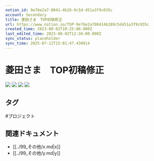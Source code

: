 ```yaml
---
notion_id: 9e76e2a7-8041-4b28-9c5d-451a3f9c035c
account: Secondary
title: 菱田さま　TOP初稿修正
url: https://www.notion.so/TOP-9e76e2a780414b289c5d451a3f9c035c
created_time: 2023-08-02T10:25:00.000Z
last_edited_time: 2023-08-02T12:36:00.000Z
sync_status: placeholder
sync_time: 2025-07-12T15:01:47.430814
---
```

# 菱田さま　TOP初稿修正

![](https://prod-files-secure.s3.us-west-2.amazonaws.com/d58fe38c-a9d4-4466-aed9-85604b7b2c6d/674e4d68-1135-4463-a898-831357ebfc5b/%E3%82%B9%E3%82%AF%E3%83%AA%E3%83%BC%E3%83%B3%E3%82%B7%E3%83%A7%E3%83%83%E3%83%88_2023-08-02_19.24.11.png?X-Amz-Algorithm=AWS4-HMAC-SHA256&X-Amz-Content-Sha256=UNSIGNED-PAYLOAD&X-Amz-Credential=ASIAZI2LB46666LJGHY5%2F20250719%2Fus-west-2%2Fs3%2Faws4_request&X-Amz-Date=20250719T065905Z&X-Amz-Expires=3600&X-Amz-Security-Token=IQoJb3JpZ2luX2VjEIX%2F%2F%2F%2F%2F%2F%2F%2F%2F%2FwEaCXVzLXdlc3QtMiJHMEUCIElN2We9nKETOSEIUJ42ZWYsfZbC1czbddAHBA9KxkBZAiEAxjylLe6iEMfrQbwxldcevuigZm3qziMcZX88tERlsT8qiAQInv%2F%2F%2F%2F%2F%2F%2F%2F%2F%2FARAAGgw2Mzc0MjMxODM4MDUiDIwXi55o%2B%2F0OGJsFqyrcA0d%2F20BepEBJwNyLAyW6fe35eOmi8U2V%2BAeRpPakrV5djM4ptubChKfTbcUuo4HSvO5O%2FY7%2Bu2%2F42Ojdc2W2jeFkkHk45hbGRVQu8ZFLYR91mw8q4SyXfBStxK4xFj0zGVL4m7tm%2FSQqhBiCyN8DhdwmvepuanU98c1L2SA7SbZWjkKiSMFyuC2vPGTCXN6uCkeMr0zG3p%2BU3Y2zKm89wqTtmA9q8oJh6iuKR2gUWUczFhNAZM5EGZpJIKHK3fGa4qYI7pV4FtSHbFS8DcZWMcnv%2B12is6ILwTEf9IQ3wzbuT%2BHqcl4UNXk%2FTfJGuk6Ab7MNhUY4Wmzhno6lHNyzGdiBxd0XrSMgZmvmUntJ2Fy9VzgE7aibXwQdMocmTNFTzlp0Y00FGU%2F3piYYXlnWhwMB1PZ6uEfprLwTOdSK9F3YdbT1CbDgZva9SfMVrXEwroNDw1RSYnr0wUauF09t2MEfppad5uJIeFNCcdCtzAOJqPbFu87UsatPsnszhU%2FZfBA6V%2FsJ2NHILkW4bG6h8QuEaz5ULj%2F7XH5HNcm9xmLafqR4CRNiYG7gNvdFiw9JbPxX0ZCUYOBPldZVuaaqV27melgJwWlBUn7OUXjVTDlAHdbPWc%2BQ29vMdMwnMOXF7MMGOqUBhEKXaVgFRIOeE5uFHciozjCy8u2ErvDK%2FYzmNSaCqXqJVzBR0lJWlB6J3bljEeTeYriCNBTcqEw%2BPj%2Blt4RdACUkBFiZCvCf3ctWGLIxOwGlEOEfnXEmBqiOoXL0jGdRiTvmdLR1b6q20Mq1WkSVh1ClckoIB721m5hYU901L4Jr0hdN%2Fy5PLrBocR3qkBT5opRTCilW9igoQe8Sn0cfVLI4br%2Fo&X-Amz-Signature=8a4fda2b2f15119a9db9e9f96eaeb5671faa75f98ff3bac493995d9e1f682d7e&X-Amz-SignedHeaders=host&x-amz-checksum-mode=ENABLED&x-id=GetObject)
![](https://prod-files-secure.s3.us-west-2.amazonaws.com/d58fe38c-a9d4-4466-aed9-85604b7b2c6d/44aa1499-9706-4028-8663-6bbf97280873/%E3%82%B9%E3%82%AF%E3%83%AA%E3%83%BC%E3%83%B3%E3%82%B7%E3%83%A7%E3%83%83%E3%83%88_2023-08-02_19.24.21.png?X-Amz-Algorithm=AWS4-HMAC-SHA256&X-Amz-Content-Sha256=UNSIGNED-PAYLOAD&X-Amz-Credential=ASIAZI2LB46666LJGHY5%2F20250719%2Fus-west-2%2Fs3%2Faws4_request&X-Amz-Date=20250719T065905Z&X-Amz-Expires=3600&X-Amz-Security-Token=IQoJb3JpZ2luX2VjEIX%2F%2F%2F%2F%2F%2F%2F%2F%2F%2FwEaCXVzLXdlc3QtMiJHMEUCIElN2We9nKETOSEIUJ42ZWYsfZbC1czbddAHBA9KxkBZAiEAxjylLe6iEMfrQbwxldcevuigZm3qziMcZX88tERlsT8qiAQInv%2F%2F%2F%2F%2F%2F%2F%2F%2F%2FARAAGgw2Mzc0MjMxODM4MDUiDIwXi55o%2B%2F0OGJsFqyrcA0d%2F20BepEBJwNyLAyW6fe35eOmi8U2V%2BAeRpPakrV5djM4ptubChKfTbcUuo4HSvO5O%2FY7%2Bu2%2F42Ojdc2W2jeFkkHk45hbGRVQu8ZFLYR91mw8q4SyXfBStxK4xFj0zGVL4m7tm%2FSQqhBiCyN8DhdwmvepuanU98c1L2SA7SbZWjkKiSMFyuC2vPGTCXN6uCkeMr0zG3p%2BU3Y2zKm89wqTtmA9q8oJh6iuKR2gUWUczFhNAZM5EGZpJIKHK3fGa4qYI7pV4FtSHbFS8DcZWMcnv%2B12is6ILwTEf9IQ3wzbuT%2BHqcl4UNXk%2FTfJGuk6Ab7MNhUY4Wmzhno6lHNyzGdiBxd0XrSMgZmvmUntJ2Fy9VzgE7aibXwQdMocmTNFTzlp0Y00FGU%2F3piYYXlnWhwMB1PZ6uEfprLwTOdSK9F3YdbT1CbDgZva9SfMVrXEwroNDw1RSYnr0wUauF09t2MEfppad5uJIeFNCcdCtzAOJqPbFu87UsatPsnszhU%2FZfBA6V%2FsJ2NHILkW4bG6h8QuEaz5ULj%2F7XH5HNcm9xmLafqR4CRNiYG7gNvdFiw9JbPxX0ZCUYOBPldZVuaaqV27melgJwWlBUn7OUXjVTDlAHdbPWc%2BQ29vMdMwnMOXF7MMGOqUBhEKXaVgFRIOeE5uFHciozjCy8u2ErvDK%2FYzmNSaCqXqJVzBR0lJWlB6J3bljEeTeYriCNBTcqEw%2BPj%2Blt4RdACUkBFiZCvCf3ctWGLIxOwGlEOEfnXEmBqiOoXL0jGdRiTvmdLR1b6q20Mq1WkSVh1ClckoIB721m5hYU901L4Jr0hdN%2Fy5PLrBocR3qkBT5opRTCilW9igoQe8Sn0cfVLI4br%2Fo&X-Amz-Signature=58c6a875b80dab080a2e9216da802b0501525e7aba84ae6e8a92ff5113fc392d&X-Amz-SignedHeaders=host&x-amz-checksum-mode=ENABLED&x-id=GetObject)
![](https://prod-files-secure.s3.us-west-2.amazonaws.com/d58fe38c-a9d4-4466-aed9-85604b7b2c6d/3975a527-23f9-4277-90c4-014b4a93b155/%E3%82%B9%E3%82%AF%E3%83%AA%E3%83%BC%E3%83%B3%E3%82%B7%E3%83%A7%E3%83%83%E3%83%88_2023-08-02_19.24.33.png?X-Amz-Algorithm=AWS4-HMAC-SHA256&X-Amz-Content-Sha256=UNSIGNED-PAYLOAD&X-Amz-Credential=ASIAZI2LB46666LJGHY5%2F20250719%2Fus-west-2%2Fs3%2Faws4_request&X-Amz-Date=20250719T065905Z&X-Amz-Expires=3600&X-Amz-Security-Token=IQoJb3JpZ2luX2VjEIX%2F%2F%2F%2F%2F%2F%2F%2F%2F%2FwEaCXVzLXdlc3QtMiJHMEUCIElN2We9nKETOSEIUJ42ZWYsfZbC1czbddAHBA9KxkBZAiEAxjylLe6iEMfrQbwxldcevuigZm3qziMcZX88tERlsT8qiAQInv%2F%2F%2F%2F%2F%2F%2F%2F%2F%2FARAAGgw2Mzc0MjMxODM4MDUiDIwXi55o%2B%2F0OGJsFqyrcA0d%2F20BepEBJwNyLAyW6fe35eOmi8U2V%2BAeRpPakrV5djM4ptubChKfTbcUuo4HSvO5O%2FY7%2Bu2%2F42Ojdc2W2jeFkkHk45hbGRVQu8ZFLYR91mw8q4SyXfBStxK4xFj0zGVL4m7tm%2FSQqhBiCyN8DhdwmvepuanU98c1L2SA7SbZWjkKiSMFyuC2vPGTCXN6uCkeMr0zG3p%2BU3Y2zKm89wqTtmA9q8oJh6iuKR2gUWUczFhNAZM5EGZpJIKHK3fGa4qYI7pV4FtSHbFS8DcZWMcnv%2B12is6ILwTEf9IQ3wzbuT%2BHqcl4UNXk%2FTfJGuk6Ab7MNhUY4Wmzhno6lHNyzGdiBxd0XrSMgZmvmUntJ2Fy9VzgE7aibXwQdMocmTNFTzlp0Y00FGU%2F3piYYXlnWhwMB1PZ6uEfprLwTOdSK9F3YdbT1CbDgZva9SfMVrXEwroNDw1RSYnr0wUauF09t2MEfppad5uJIeFNCcdCtzAOJqPbFu87UsatPsnszhU%2FZfBA6V%2FsJ2NHILkW4bG6h8QuEaz5ULj%2F7XH5HNcm9xmLafqR4CRNiYG7gNvdFiw9JbPxX0ZCUYOBPldZVuaaqV27melgJwWlBUn7OUXjVTDlAHdbPWc%2BQ29vMdMwnMOXF7MMGOqUBhEKXaVgFRIOeE5uFHciozjCy8u2ErvDK%2FYzmNSaCqXqJVzBR0lJWlB6J3bljEeTeYriCNBTcqEw%2BPj%2Blt4RdACUkBFiZCvCf3ctWGLIxOwGlEOEfnXEmBqiOoXL0jGdRiTvmdLR1b6q20Mq1WkSVh1ClckoIB721m5hYU901L4Jr0hdN%2Fy5PLrBocR3qkBT5opRTCilW9igoQe8Sn0cfVLI4br%2Fo&X-Amz-Signature=393f9284ccb1b88c64d0f160e9dbb903c4ffd99d52cdfabe9393bc76a3f3263f&X-Amz-SignedHeaders=host&x-amz-checksum-mode=ENABLED&x-id=GetObject)
![](https://prod-files-secure.s3.us-west-2.amazonaws.com/d58fe38c-a9d4-4466-aed9-85604b7b2c6d/2b40ba15-828d-43ff-ba70-f58b5658c19c/%E3%82%B9%E3%82%AF%E3%83%AA%E3%83%BC%E3%83%B3%E3%82%B7%E3%83%A7%E3%83%83%E3%83%88_2023-08-02_19.24.44.png?X-Amz-Algorithm=AWS4-HMAC-SHA256&X-Amz-Content-Sha256=UNSIGNED-PAYLOAD&X-Amz-Credential=ASIAZI2LB46666LJGHY5%2F20250719%2Fus-west-2%2Fs3%2Faws4_request&X-Amz-Date=20250719T065905Z&X-Amz-Expires=3600&X-Amz-Security-Token=IQoJb3JpZ2luX2VjEIX%2F%2F%2F%2F%2F%2F%2F%2F%2F%2FwEaCXVzLXdlc3QtMiJHMEUCIElN2We9nKETOSEIUJ42ZWYsfZbC1czbddAHBA9KxkBZAiEAxjylLe6iEMfrQbwxldcevuigZm3qziMcZX88tERlsT8qiAQInv%2F%2F%2F%2F%2F%2F%2F%2F%2F%2FARAAGgw2Mzc0MjMxODM4MDUiDIwXi55o%2B%2F0OGJsFqyrcA0d%2F20BepEBJwNyLAyW6fe35eOmi8U2V%2BAeRpPakrV5djM4ptubChKfTbcUuo4HSvO5O%2FY7%2Bu2%2F42Ojdc2W2jeFkkHk45hbGRVQu8ZFLYR91mw8q4SyXfBStxK4xFj0zGVL4m7tm%2FSQqhBiCyN8DhdwmvepuanU98c1L2SA7SbZWjkKiSMFyuC2vPGTCXN6uCkeMr0zG3p%2BU3Y2zKm89wqTtmA9q8oJh6iuKR2gUWUczFhNAZM5EGZpJIKHK3fGa4qYI7pV4FtSHbFS8DcZWMcnv%2B12is6ILwTEf9IQ3wzbuT%2BHqcl4UNXk%2FTfJGuk6Ab7MNhUY4Wmzhno6lHNyzGdiBxd0XrSMgZmvmUntJ2Fy9VzgE7aibXwQdMocmTNFTzlp0Y00FGU%2F3piYYXlnWhwMB1PZ6uEfprLwTOdSK9F3YdbT1CbDgZva9SfMVrXEwroNDw1RSYnr0wUauF09t2MEfppad5uJIeFNCcdCtzAOJqPbFu87UsatPsnszhU%2FZfBA6V%2FsJ2NHILkW4bG6h8QuEaz5ULj%2F7XH5HNcm9xmLafqR4CRNiYG7gNvdFiw9JbPxX0ZCUYOBPldZVuaaqV27melgJwWlBUn7OUXjVTDlAHdbPWc%2BQ29vMdMwnMOXF7MMGOqUBhEKXaVgFRIOeE5uFHciozjCy8u2ErvDK%2FYzmNSaCqXqJVzBR0lJWlB6J3bljEeTeYriCNBTcqEw%2BPj%2Blt4RdACUkBFiZCvCf3ctWGLIxOwGlEOEfnXEmBqiOoXL0jGdRiTvmdLR1b6q20Mq1WkSVh1ClckoIB721m5hYU901L4Jr0hdN%2Fy5PLrBocR3qkBT5opRTCilW9igoQe8Sn0cfVLI4br%2Fo&X-Amz-Signature=ecbf715cc0bdf6e1309f6c514aa2d5ffe1fad31433e64a6f2fc53f2e594b4656&X-Amz-SignedHeaders=host&x-amz-checksum-mode=ENABLED&x-id=GetObject)

## タグ

#プロジェクト 

## 関連ドキュメント

- [[../99_その他/x.md|x]]
- [[../99_その他/y.md|y]]
